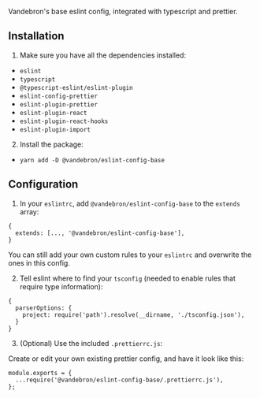 Vandebron's base eslint config, integrated with typescript and prettier.

## Installation

1. Make sure you have all the dependencies installed:

  - `eslint`
  - `typescript`
  - `@typescript-eslint/eslint-plugin`
  - `eslint-config-prettier`
  - `eslint-plugin-prettier`
  - `eslint-plugin-react`
  - `eslint-plugin-react-hooks`
  - `eslint-plugin-import`
  
2. Install the package:

  - `yarn add -D @vandebron/eslint-config-base`
  
## Configuration

1. In your `eslintrc`, add `@vandebron/eslint-config-base` to the `extends` array:

```
{
  extends: [..., '@vandebron/eslint-config-base'],
}
```

You can still add your own custom rules to your `eslintrc` and overwrite the ones in this config.

2. Tell eslint where to find your `tsconfig` (needed to enable rules that require type information):

```
{
  parserOptions: {
    project: require('path').resolve(__dirname, './tsconfig.json'),
  }
}
```

3. (Optional) Use the included `.prettierrc.js`:

Create or edit your own existing prettier config, and have it look like this:

```
module.exports = {
  ...require('@vandebron/eslint-config-base/.prettierrc.js'),
};
```
